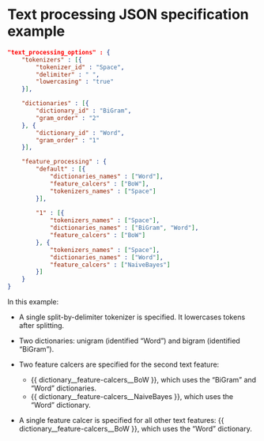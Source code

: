 # Text processing JSON specification example

```json
"text_processing_options" : {
    "tokenizers" : [{
        "tokenizer_id" : "Space",
        "delimiter" : " ",
        "lowercasing" : "true"
    }],

    "dictionaries" : [{
        "dictionary_id" : "BiGram",
        "gram_order" : "2"
    }, {
        "dictionary_id" : "Word",
        "gram_order" : "1"
    }],

    "feature_processing" : {
        "default" : [{
            "dictionaries_names" : ["Word"],
            "feature_calcers" : ["BoW"],
            "tokenizers_names" : ["Space"]
        }],
        
        "1" : [{
            "tokenizers_names" : ["Space"],
            "dictionaries_names" : ["BiGram", "Word"],
            "feature_calcers" : ["BoW"]
        }, {
            "tokenizers_names" : ["Space"],
            "dictionaries_names" : ["Word"],
            "feature_calcers" : ["NaiveBayes"]
        }]
    }
}
```

In this example:
- A single split-by-delimiter tokenizer is specified. It lowercases tokens after splitting.
- Two dictionaries: unigram (identified <q>Word</q>) and bigram (identified <q>BiGram</q>).
- Two feature calcers are specified for the second text feature:
    - {{ dictionary__feature-calcers__BoW }}, which uses the <q>BiGram</q> and <q>Word</q> dictionaries.
    - {{ dictionary__feature-calcers__NaiveBayes }}, which uses the <q>Word</q> dictionary.
    
- A single feature calcer is specified for all other text features: {{ dictionary__feature-calcers__BoW }}, which uses the <q>Word</q> dictionary.

